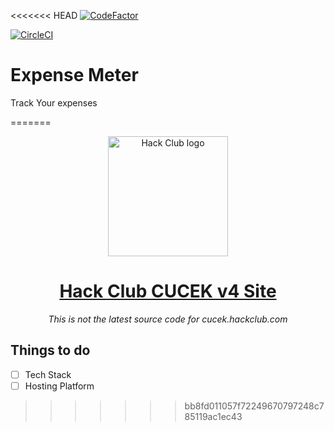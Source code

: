 <<<<<<< HEAD
[![CodeFactor](https://www.codefactor.io/repository/github/superraptor911/expensemeter/badge)](https://www.codefactor.io/repository/github/superraptor911/expensemeter)

[![CircleCI](https://circleci.com/gh/superRaptor911/ExpenseMeter/tree/main.svg?style=svg)](https://circleci.com/gh/superRaptor911/ExpenseMeter/tree/main)

# Expense Meter

Track Your expenses

=======
<p align="center"><img width="192" alt="Hack Club logo" src="https://assets.hackclub.com/flag-standalone.svg"></p>
<h1 align="center"><a href="#">Hack Club CUCEK v4 Site</a></h1>
<p align="center"><i>This is not the latest source code for cucek.hackclub.com</i></p>


## Things to do
- [ ] Tech Stack
- [ ] Hosting Platform
>>>>>>> bb8fd011057f72249670797248c785119ac1ec43
